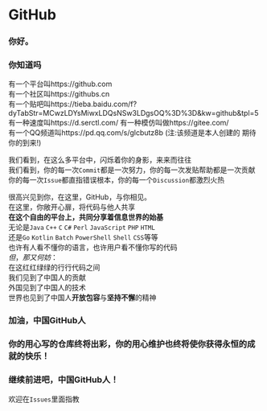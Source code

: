 # GitHub
### 你好。
### 你知道吗
  
有一个平台叫https://github.com   
有一个社区叫https://githubs.cn  
有一个贴吧叫https://tieba.baidu.com/f?dyTabStr=MCwzLDYsMiwxLDQsNSw3LDgsOQ%3D%3D&kw=github&tpl=5   
有一种速度叫https://d.serctl.com/
有一种模仿叫做https://gitee.com/   
有一个QQ频道叫https://pd.qq.com/s/glcbutz8b (注:该频道是本人创建的 期待你的到来!)   
  
我们看到，在这么多平台中，闪烁着你的身影，来来而往往  
我们看到，你的每一次`Commit`都是一次努力，你的每一次发贴帮助都是一次贡献  
你的每一次`Issue`都直指错误根本，你的每一个`Discussion`都激烈火热  
  
很高兴见到你，在这里，GitHub，与你相见。  
在这里，你敞开心扉，将代码与他人共享  
**在这个自由的平台上，共同分享着信息世界的始基**  
无论是`Java` `C++` `C` `C#` `Perl` `JavaScript` `PHP` `HTML`  
还是`Go` `Kotlin` `Batch` `PowerShell` `Shell` `CSS`等等  
也许有人看不懂你的语言，也许用户看不懂你写的代码  
$但，那又何妨：$  
在这红红绿绿的行行代码之间  
我们见到了中国人的贡献  
外国见到了中国人的技术  
世界也见到了中国人**开放包容**与**坚持不懈**的精神  
  
### 加油，中国GitHub人  
### 你的用心写的仓库终将出彩，你的用心维护也终将使你获得永恒的成就的快乐！  
### 继续前进吧，中国GitHub人！ 
  
  
  
  
欢迎在`Issues`里面指教
